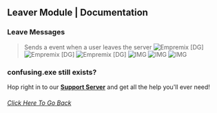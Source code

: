 ## Leaver Module | Documentation

### Leave Messages
> Sends a event when a user leaves the server
![Empremix [DG]](https://cdn.discordapp.com/attachments/716657082157236254/716667441442455593/exleaver_enable.png)
![Empremix [DG]](https://cdn.discordapp.com/attachments/716657082157236254/716667439773122570/exleaver_disable.png)
![Empremix [DG]](https://cdn.discordapp.com/attachments/716657082157236254/716667443275235439/exleaver_setchannel.png)
![IMG](https://cdn.discordapp.com/attachments/716657082157236254/716668798132027432/exleaver_text_info.png)
![IMG](https://cdn.discordapp.com/attachments/716657082157236254/716667445062008943/exleaver_text_change.png)
![IMG](https://cdn.discordapp.com/attachments/716657082157236254/716667446701850644/exleaver_text_disable.png)


### confusing.exe still exists? 
Hop right in to our [**Support Server**](https://discord.gg/HA7UCtr) and get all the help you'll ever need!




###### [Click Here To Go Back](https://github.com/TheHQE/Empremix/tree/master/Documentation/Free)
